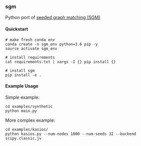### sgm

Python port of [seeded graph matching (SGM)](https://arxiv.org/pdf/1209.0367.pdf)

#### Quickstart

```
# make fresh conda env
conda create -n sgm_env python=3.6 pip -y
source activate sgm_env

# install requirements
cat requirements.txt | xargs -I {} pip install {}

# install sgm
pip install -e .
```

#### Example Usage

Simple example:
```
cd examples/synthetic
python main.py
```

More complex example:
```
cd examples/kasios/
python kasios.py --num-nodes 1000 --num-seeds 32 --backend scipy.classic.jv
```